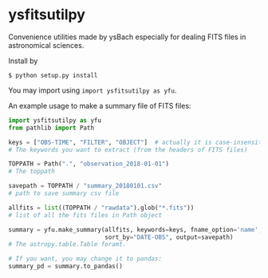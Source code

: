 # ysfitsutilpy
Convenience utilities made by ysBach especially for dealing FITS files in astronomical sciences.

Install by
```
$ python setup.py install
```

You may import using ``import ysfitsutilpy as yfu``.

An example usage to make a summary file of FITS files:
```python
import ysfitsutilpy as yfu
from pathlib import Path

keys = ["OBS-TIME", "FILTER", "OBJECT"]  # actually it is case-insensitive
# The keywords you want to extract (from the headers of FITS files)

TOPPATH = Path(".", "observation_2018-01-01")
# The toppath

savepath = TOPPATH / "summary_20180101.csv"
# path to save summary csv file

allfits = list((TOPPATH / "rawdata").glob("*.fits"))
# list of all the fits files in Path object

summary = yfu.make_summary(allfits, keywords=keys, fname_option='name',
                           sort_by="DATE-OBS", output=savepath)
# The astropy.table.Table foramt.

# If you want, you may change it to pandas:
summary_pd = summary.to_pandas()
```